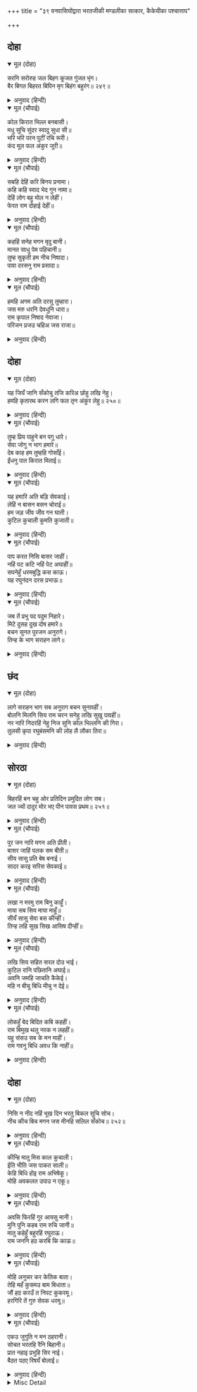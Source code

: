+++
title = "३९ वनवासियोंद्वारा भरतजीकी मण्डलीका सत्कार, कैकेयीका पश्चात्ताप"

+++


## दोहा


<details open><summary>मूल (दोहा)</summary>

सरनि सरोरुह जल बिहग कूजत गुंजत भृंग।  
बैर बिगत बिहरत बिपिन मृग बिहंग बहुरंग॥ २४९॥
</details>

<details><summary>अनुवाद (हिन्दी)</summary>

तालाबोंमें कमल खिल रहे हैं, जलके पक्षी कूज रहे हैं, भौंरे गुंजार कर रहे हैं और बहुत रंगोंके पक्षी और पशु वनमें वैररहित होकर विहार कर रहे हैं॥ २४९॥
</details>

<details open><summary>मूल (चौपाई)</summary>

कोल किरात भिल्ल बनबासी।  
मधु सुचि सुंदर स्वादु सुधा सी॥  
भरि भरि परन पुटीं रचि रूरी।  
कंद मूल फल अंकुर जूरी॥
</details>

<details><summary>अनुवाद (हिन्दी)</summary>

कोल, किरात और भील आदि वनके रहनेवाले लोग पवित्र, सुन्दर एवं अमृतके समान स्वादिष्ट मधु (शहद) को सुन्दर दोने बनाकर और उनमें भर-भरकर तथा कन्द, मूल, फल और अंकुर आदिकी जूड़ियों (अँटियों) को॥ १॥
</details>

<details open><summary>मूल (चौपाई)</summary>

सबहि देहिं करि बिनय प्रनामा।  
कहि कहि स्वाद भेद गुन नामा॥  
देहिं लोग बहु मोल न लेहीं।  
फेरत राम दोहाई देहीं॥
</details>

<details><summary>अनुवाद (हिन्दी)</summary>

सबको विनय और प्रणाम करके उन चीजोंके अलग-अलग स्वाद, भेद (प्रकार), गुण और नाम बता-बताकर देते हैं। लोग उनका बहुत दाम देते हैं, पर वे नहीं लेते और लौटा देनेमें श्रीरामजीकी दुहाई देते हैं॥ २॥
</details>

<details open><summary>मूल (चौपाई)</summary>

कहहिं सनेह मगन मृदु बानी।  
मानत साधु पेम पहिचानी॥  
तुम्ह सुकृती हम नीच निषादा।  
पावा दरसनु राम प्रसादा॥
</details>

<details><summary>अनुवाद (हिन्दी)</summary>

प्रेममें मग्न हुए वे कोमल वाणीसे कहते हैं कि साधु लोग प्रेमको पहचानकर उसका सम्मान करते हैं (अर्थात् आप साधु हैं, आप हमारे प्रेमको देखिये, दाम देकर या वस्तुएँ लौटाकर हमारे प्रेमका तिरस्कार न कीजिये)। आप तो पुण्यात्मा हैं, हम नीच निषाद हैं। श्रीरामजीकी कृपासे ही हमने आपलोगोंके दर्शन पाये हैं॥ ३॥
</details>

<details open><summary>मूल (चौपाई)</summary>

हमहि अगम अति दरसु तुम्हारा।  
जस मरु धरनि देवधुनि धारा॥  
राम कृपाल निषाद नेवाजा।  
परिजन प्रजउ चहिअ जस राजा॥
</details>

<details><summary>अनुवाद (हिन्दी)</summary>

हमलोगोंको आपके दर्शन बड़े ही दुर्लभ हैं, जैसे मरुभूमिके लिये गङ्गाजीकी धारा दुर्लभ है! [देखिये,] कृपालु श्रीरामचन्द्रजीने निषादपर कैसी कृपा की है। जैसे राजा हैं वैसा ही उनके परिवार और प्रजाको भी होना चाहिये॥ ४॥
</details>

## दोहा


<details open><summary>मूल (दोहा)</summary>

यह जियँ जानि सँकोचु तजि करिअ छोहु लखि नेहु।  
हमहि कृतारथ करन लगि फल तृन अंकुर लेहु॥ २५०॥
</details>

<details><summary>अनुवाद (हिन्दी)</summary>

हृदयमें ऐसा जानकर संकोच छोड़कर और हमारा प्रेम देखकर कृपा कीजिये और हमको कृतार्थ करनेके लिये ही फल, तृण और अंकुर लीजिये॥ २५०॥
</details>

<details open><summary>मूल (चौपाई)</summary>

तुम्ह प्रिय पाहुने बन पगु धारे।  
सेवा जोगु न भाग हमारे॥  
देब काह हम तुम्हहि गोसाँई।  
ईंधनु पात किरात मिताई॥
</details>

<details><summary>अनुवाद (हिन्दी)</summary>

आप प्रिय पाहुने वनमें पधारे हैं। आपकी सेवा करनेके योग्य हमारे भाग्य नहीं हैं। हे स्वामी! हम आपको क्या देंगे? भीलोंकी मित्रता तो बस, ईंधन (लकड़ी) और पत्तोंहीतक है॥ १॥
</details>

<details open><summary>मूल (चौपाई)</summary>

यह हमारि अति बड़ि सेवकाई।  
लेहिं न बासन बसन चोराई॥  
हम जड़ जीव जीव गन घाती।  
कुटिल कुचाली कुमति कुजाती॥
</details>

<details><summary>अनुवाद (हिन्दी)</summary>

हमारी तो यही बड़ी भारी सेवा है कि हम आपके कपड़े और बर्तन नहीं चुरा लेते। हमलोग जड़ जीव हैं, जीवोंकी हिंसा करनेवाले हैं, कुटिल, कुचाली, कुबुद्धि और कुजाति हैं॥ २॥
</details>

<details open><summary>मूल (चौपाई)</summary>

पाप करत निसि बासर जाहीं।  
नहिं पट कटि नहिं पेट अघाहीं॥  
सपनेहुँ धरमबुद्धि कस काऊ।  
यह रघुनंदन दरस प्रभाऊ॥
</details>

<details><summary>अनुवाद (हिन्दी)</summary>

हमारे दिन-रात पाप करते ही बीतते हैं। तो भी न तो हमारी कमरमें कपड़ा है और न पेट ही भरते हैं। हममें स्वप्नमें भी कभी धर्मबुद्धि कैसी? यह सब तो श्रीरघुनाथजीके दर्शनका प्रभाव है॥ ३॥
</details>

<details open><summary>मूल (चौपाई)</summary>

जब तें प्रभु पद पदुम निहारे।  
मिटे दुसह दुख दोष हमारे॥  
बचन सुनत पुरजन अनुरागे।  
तिन्ह के भाग सराहन लागे॥
</details>

<details><summary>अनुवाद (हिन्दी)</summary>

जबसे प्रभुके चरणकमल देखे, तबसे हमारे दुःसह दुःख और दोष मिट गये। वनवासियोंके वचन सुनकर अयोध्याके लोग प्रेममें भर गये और उनके भाग्यकी सराहना करने लगे॥ ४॥
</details>

## छंद


<details open><summary>मूल (दोहा)</summary>

लागे सराहन भाग सब अनुराग बचन सुनावहीं।  
बोलनि मिलनि सिय राम चरन सनेहु लखि सुखु पावहीं॥  
नर नारि निदरहिं नेहु निज सुनि कोल भिल्लनि की गिरा।  
तुलसी कृपा रघुबंसमनि की लोह लै लौका तिरा॥
</details>

<details><summary>अनुवाद (हिन्दी)</summary>

सब उनके भाग्यकी सराहना करने लगे और प्रेमके वचन सुनाने लगे। उन लोगोंके बोलने और मिलनेका ढंग तथा श्रीसीतारामजीके चरणोंमें उनका प्रेम देखकर सब सुख पा रहे हैं। उन कोल-भीलोंकी वाणी सुनकर सभी नर-नारी अपने प्रेमका निरादर करते हैं (उसे धिक्‍कार देते हैं)। तुलसीदासजी कहते हैं कि यह रघुवंशमणि श्रीरामचन्द्रजीकी कृपा है कि लोहा नौकाको अपने ऊपर लेकर तैर गया।
</details>

## सोरठा


<details open><summary>मूल (दोहा)</summary>

बिहरहिं बन चहु ओर प्रतिदिन प्रमुदित लोग सब।  
जल ज्यों दादुर मोर भए पीन पावस प्रथम॥ २५१॥
</details>

<details><summary>अनुवाद (हिन्दी)</summary>

सब लोग दिनोंदिन परम आनन्दित होते हुए वनमें चारों ओर विचरते हैं, जैसे पहली वर्षाके जलसे मेढक और मोर मोटे हो जाते हैं (प्रसन्न होकर नाचते-कूदते हैं)॥ २५१॥
</details>

<details open><summary>मूल (चौपाई)</summary>

पुर जन नारि मगन अति प्रीती।  
बासर जाहिं पलक सम बीती॥  
सीय सासु प्रति बेष बनाई।  
सादर करइ सरिस सेवकाई॥
</details>

<details><summary>अनुवाद (हिन्दी)</summary>

अयोध्यापुरीके पुरुष और स्त्री सभी प्रेममें अत्यन्त मग्न हो रहे हैं। उनके दिन पलके समान बीत जाते हैं। जितनी सासुएँ थीं, उतने ही वेष (रूप) बनाकर सीताजी सब सासुओंकी आदरपूर्वक एक-सी सेवा करती हैं॥ १॥
</details>

<details open><summary>मूल (चौपाई)</summary>

लखा न मरमु राम बिनु काहूँ।  
माया सब सिय माया माहूँ॥  
सीयँ सासु सेवा बस कीन्हीं।  
तिन्ह लहि सुख सिख आसिष दीन्हीं॥
</details>

<details><summary>अनुवाद (हिन्दी)</summary>

श्रीरामचन्द्रजीके सिवा इस भेदको और किसीने नहीं जाना। सब मायाएँ [पराशक्ति महामाया] श्रीसीताजीकी मायामें ही हैं। सीताजीने सासुओंको सेवासे वशमें कर लिया। उन्होंने सुख पाकर सीख और आशीर्वाद दिये॥ २॥
</details>

<details open><summary>मूल (चौपाई)</summary>

लखि सिय सहित सरल दोउ भाई।  
कुटिल रानि पछितानि अघाई॥  
अवनि जमहि जाचति कैकेई।  
महि न बीचु बिधि मीचु न देई॥
</details>

<details><summary>अनुवाद (हिन्दी)</summary>

सीताजीसमेत दोनों भाइयों (श्रीराम-लक्ष्मण) को सरल स्वभाव देखकर कुटिल रानी कैकेयी भरपेट पछतायी। वह पृथ्वी तथा यमराजसे याचना करती है, किन्तु धरती बीच (फटकर समा जानेके लिये रास्ता) नहीं देती और विधाता मौत नहीं देता॥ ३॥
</details>

<details open><summary>मूल (चौपाई)</summary>

लोकहुँ बेद बिदित कबि कहहीं।  
राम बिमुख थलु नरक न लहहीं॥  
यहु संसउ सब के मन माहीं।  
राम गवनु बिधि अवध कि नाहीं॥
</details>

<details><summary>अनुवाद (हिन्दी)</summary>

लोक और वेदमें प्रसिद्ध है और कवि (ज्ञानी) भी कहते हैं कि जो श्रीरामजीसे विमुख हैं उन्हें नरकमें भी ठौर नहीं मिलती। सबके मनमें यह सन्देह हो रहा था कि हे विधाता! श्रीरामचन्द्रजीका अयोध्या जाना होगा या नहीं॥ ४॥
</details>

## दोहा


<details open><summary>मूल (दोहा)</summary>

निसि न नीद नहिं भूख दिन भरतु बिकल सुचि सोच।  
नीच कीच बिच मगन जस मीनहि सलिल सँकोच॥ २५२॥
</details>

<details><summary>अनुवाद (हिन्दी)</summary>

भरतजीको न तो रातको नींद आती है, न दिनमें भूख ही लगती है। वे पवित्र सोचमें ऐसे विकल हैं, जैसे नीचे (तल) के कीचड़में डूबी हुई मछलीको जलकी कमीसे व्याकुलता होती है॥ २५२॥
</details>

<details open><summary>मूल (चौपाई)</summary>

कीन्हि मातु मिस काल कुचाली।  
ईति भीति जस पाकत साली॥  
केहि बिधि होइ राम अभिषेकू।  
मोहि अवकलत उपाउ न एकू॥
</details>

<details><summary>अनुवाद (हिन्दी)</summary>

[भरतजी सोचते हैं कि] माताके मिससे कालने कुचाल की है। जैसे धानके पकते समय ईतिका भय आ उपस्थित हो। अब श्रीरामचन्द्रजीका राज्याभिषेक किस प्रकार हो, मुझे तो एक भी उपाय नहीं सूझ पड़ता॥ १॥
</details>

<details open><summary>मूल (चौपाई)</summary>

अवसि फिरहिं गुर आयसु मानी।  
मुनि पुनि कहब राम रुचि जानी॥  
मातु कहेहुँ बहुरहिं रघुराऊ।  
राम जननि हठ करबि कि काऊ॥
</details>

<details><summary>अनुवाद (हिन्दी)</summary>

गुरुजीकी आज्ञा मानकर तो श्रीरामजी अवश्य ही अयोध्याको लौट चलेंगे। परन्तु मुनि वसिष्ठजी तो श्रीरामचन्द्रजीकी रुचि जानकर ही कुछ कहेंगे (अर्थात् वे श्रीरामजीकी रुचि देखे बिना जानेको नहीं कहेंगे)। माता कौसल्याजीके कहनेसे भी श्रीरघुनाथजी लौट सकते हैं; पर भला, श्रीरामजीको जन्म देनेवाली माता क्या कभी हठ करेगी?॥ २॥
</details>

<details open><summary>मूल (चौपाई)</summary>

मोहि अनुचर कर केतिक बाता।  
तेहि महँ कुसमउ बाम बिधाता॥  
जौं हठ करउँ त निपट कुकरमू।  
हरगिरि तें गुरु सेवक धरमू॥
</details>

<details><summary>अनुवाद (हिन्दी)</summary>

मुझ सेवककी तो बात ही कितनी है? उसमें भी समय खराब है (मेरे दिन अच्छे नहीं हैं) और विधाता प्रतिकूल है। यदि मैं हठ करता हूँ तो यह घोर कुकर्म (अधर्म) होगा, क्योंकि सेवकका धर्म शिवजीके पर्वत कैलाससे भी भारी (निबाहनेमें कठिन) है॥ ३॥
</details>

<details open><summary>मूल (चौपाई)</summary>

एकउ जुगुति न मन ठहरानी।  
सोचत भरतहि रैनि बिहानी॥  
प्रात नहाइ प्रभुहि सिर नाई।  
बैठत पठए रिषयँ बोलाई॥
</details>

<details><summary>अनुवाद (हिन्दी)</summary>

एक भी युक्ति भरतजीके मनमें न ठहरी। सोचते-ही-सोचते रात बीत गयी। भरतजी प्रातःकाल स्नान करके और प्रभु श्रीरामचन्द्रजीको सिर नवाकर बैठे ही थे कि ऋषि वसिष्ठजीने उनको बुलवा भेजा॥४॥
</details>

<details><summary>Misc Detail</summary>


</details>
